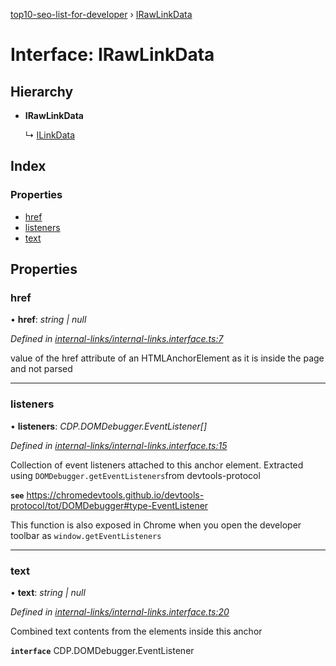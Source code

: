 [top10-seo-list-for-developer](../README.md) › [IRawLinkData](irawlinkdata.md)

# Interface: IRawLinkData

## Hierarchy

* **IRawLinkData**

  ↳ [ILinkData](ilinkdata.md)

## Index

### Properties

* [href](irawlinkdata.md#href)
* [listeners](irawlinkdata.md#listeners)
* [text](irawlinkdata.md#text)

## Properties

###  href

• **href**: *string | null*

*Defined in [internal-links/internal-links.interface.ts:7](https://github.com/deepcrawl/top10-seo-list-for-developer/blob/bfde32e/src/metrics/metric-items/internal-links/internal-links.interface.ts#L7)*

value of the href attribute of an HTMLAnchorElement as it is inside the page and not parsed

___

###  listeners

• **listeners**: *CDP.DOMDebugger.EventListener[]*

*Defined in [internal-links/internal-links.interface.ts:15](https://github.com/deepcrawl/top10-seo-list-for-developer/blob/bfde32e/src/metrics/metric-items/internal-links/internal-links.interface.ts#L15)*

Collection of event listeners attached to this anchor element.
Extracted using `DOMDebugger.getEventListeners`from devtools-protocol

**`see`** https://chromedevtools.github.io/devtools-protocol/tot/DOMDebugger#type-EventListener

This function is also exposed in Chrome when you open the developer toolbar as `window.getEventListeners`

___

###  text

• **text**: *string | null*

*Defined in [internal-links/internal-links.interface.ts:20](https://github.com/deepcrawl/top10-seo-list-for-developer/blob/bfde32e/src/metrics/metric-items/internal-links/internal-links.interface.ts#L20)*

Combined text contents from the elements inside this anchor

**`interface`** CDP.DOMDebugger.EventListener
